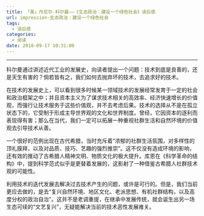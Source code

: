 ```yaml
---
title: 「美」丹尼尔·科尔曼——《生态政治：建设一个绿色社会》读后感
url: impression-生态政治：建设一个绿色社会
tags:
  - 读后感
categories:
  - 阅读
date: 2018-09-17 10:31:00
---
```


* * *

科尔曼通过讲述近代工业的发展史，向读者提出一个问题：技术到底是良善的，还是天生有害的？倘若皆有之，我们如何去抛弃坏的技术，去追求好的技术。

在技术的发展史上，可以看到很多时候某一领域技术的发展经常发育于一定的社会和政治框架之中；并且资本主义为了谋求技术相关的高效率、经济快速增长的价值观，而强行让技术服务于这些价值观，并不去考虑后果。技术的选择从不是在孤立状态下的，它受制于形成主导世界观的文化和世界制度。曾经，它因资本的逐利而表现得有害；那么在当代，我们一定可以拓展一种重视社群生活和自然环境的价值观去引导技术从善。

一个很好的范例出现在古代希腊，当时充斥着“浓郁的社群生活氛围，对多样性的顶礼膜拜，以及对品质、技巧、艺趣的强烈推崇”。这不仅没有造成环境的影响，还有效的推动了古希腊人精神文明、物质文化的极大提升。库恩在《科学革命的结构》中，提到科学范式似乎是更替着发展的，这影射了一种借鉴古希腊人社群技术观的可能性。
 
利用技术的迭代发展去解决过去技术产生的问题，或许是可行的。但是，我们当前更应去做的，是去“复兴自然环境、地区文化、老派思想、有机社群结构，以及高度分权的政治自治”。这并不是老调重提，在继承中发展传统，就会诞生出另一场生态可续的“文艺复兴”，无疑能解决当前的技术恶性发展难关。
